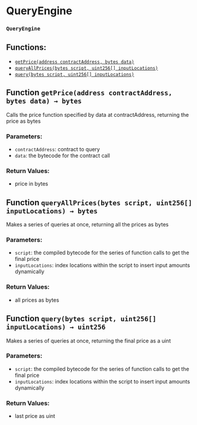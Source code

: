 # QueryEngine

### `QueryEngine`

## Functions:

* [`getPrice(address contractAddress, bytes data)`](queryengine.md#QueryEngine-getPrice-address-bytes-)
* [`queryAllPrices(bytes script, uint256[] inputLocations)`](queryengine.md#QueryEngine-queryAllPrices-bytes-uint256---)
* [`query(bytes script, uint256[] inputLocations)`](queryengine.md#QueryEngine-query-bytes-uint256---)

## Function `getPrice(address contractAddress, bytes data) → bytes` <a id="QueryEngine-getPrice-address-bytes-"></a>

Calls the price function specified by data at contractAddress, returning the price as bytes

### Parameters:

* `contractAddress`: contract to query
* `data`: the bytecode for the contract call

### Return Values:

* price in bytes

## Function `queryAllPrices(bytes script, uint256[] inputLocations) → bytes` <a id="QueryEngine-queryAllPrices-bytes-uint256---"></a>

Makes a series of queries at once, returning all the prices as bytes

### Parameters:

* `script`: the compiled bytecode for the series of function calls to get the final price
* `inputLocations`: index locations within the script to insert input amounts dynamically

### Return Values:

* all prices as bytes

## Function `query(bytes script, uint256[] inputLocations) → uint256` <a id="QueryEngine-query-bytes-uint256---"></a>

Makes a series of queries at once, returning the final price as a uint

### Parameters:

* `script`: the compiled bytecode for the series of function calls to get the final price
* `inputLocations`: index locations within the script to insert input amounts dynamically

### Return Values:

* last price as uint

